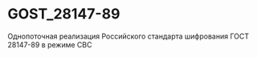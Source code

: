 # GOST_28147-89

Однопоточная реализация Российского стандарта шифрования ГОСТ 28147-89 в режиме CBC
